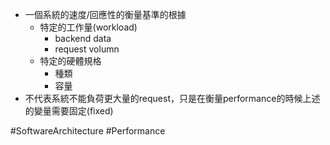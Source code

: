 - 一個系統的速度/回應性的衡量基準的根據
	- 特定的工作量(workload)
		- backend data
		- request volumn
	- 特定的硬體規格
		- 種類
		- 容量
- 不代表系統不能負荷更大量的request，只是在衡量performance的時候上述的變量需要固定(fixed)



#SoftwareArchitecture #Performance 